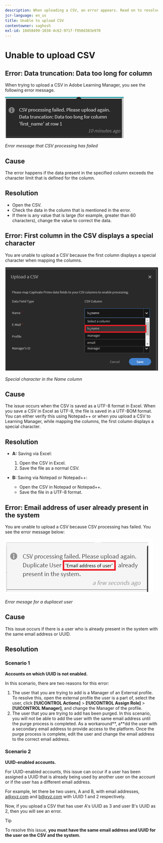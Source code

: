 ```yaml
---
description: When uploading a CSV, an error appears. Read on to resolve the issue.
jcr-language: en_us
title: Unable to upload CSV
contentowner: saghosh
exl-id: 10458499-1038-4c62-971f-f950d383e970
---
```

# Unable to upload CSV

## Error: Data truncation: Data too long for column

When trying to upload a CSV in Adobe Learning Manager, you see the following error message.

![](assets/csv-upload-failed.png)

*Error message that CSV processing has failed*

## Cause

The error happens if the data present in the specified column exceeds the character limit that is defined for the column.

## Resolution

* Open the CSV.
* Check the data in the column that is mentioned in the error.
* If there is any value that is large (for example, greater than 60 characters), change the value to correct the data.

## Error: First column in the CSV displays a special character

You are unable to upload a CSV because the first column displays a special character when mapping the columns.

![](assets/csv-2.png)

*Special character in the Name column*

## Cause

The issue occurs when the CSV is saved as a UTF-8 format in Excel. When you save a CSV in Excel as UTF-8, the file is saved in a UTF-BOM format. You can either verify this using Notepad++ or when you upload a CSV to Learning Manager, while mapping the columns, the first column displays a special character.

## Resolution

* **A:** Saving via Excel:

   1. Open the CSV in Excel.
   1. Save the file as a normal CSV.

* **B:** Saving via Notepad or Notepad++:

   * Open the CSV in Notepad or Notepad++.
   * Save the file in a UTF-8 format.

## Error: Email address of user already present in the system

You are unable to upload a CSV because CSV processing has failed. You see the error message below:

![](assets/csv-3.png)

*Error mesage for a dupliacet user*

## Cause

This issue occurs if there is a user who is already present in the system with the same email address or UUID.

## Resolution

### Scenario 1

**Accounts on which UUID is not enabled.**

In this scenario, there are two reasons for this error:

1. The user that you are trying to add is a Manager of an External profile. To resolve this, open the external profile the user is a part of, select the user, click **[!UICONTROL Actions]** > **[!UICONTROL Assign Role]** > **[!UICONTROL Manager]**, and change the Manager of the profile.
1. The user that you are trying to add has been purged. In this scenario, you will not be able to add the user with the same email address until the purge process is completed. As a workaround**, a**dd the user with a secondary email address to provide access to the platform. Once the purge process is complete, edit the user and change the email address to the correct email address.

### Scenario 2

**UUID-enabled accounts.**

For UUID-enabled accounts, this issue can occur if a user has been assigned a UUID that is already being used by another user on the account or if the user has a different email address.

For example, let there be two users, A and B, with email addresses,  <a@xyz.com> and <b@xyz.com> with UUID 1 and 2 respectively.

Now, if you upload a CSV that has user A's UUID as 3 and user B's UUID as 2, then you will see an error.

>[!TIP]
>
>To resolve this issue, **you must have the same email address and UUID for the user on the CSV and the system.**
